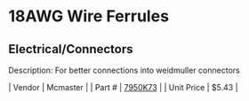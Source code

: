 # 18AWG Wire Ferrules
## Electrical/Connectors
Description: 	For better connections into weidmuller connectors 

| Vendor | Mcmaster | 
| Part # | [7950K73](http://www.mcmaster.com/) | 
| Unit Price | $5.43 | 
